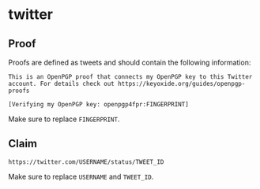 # twitter

## Proof

Proofs are defined as tweets and should contain the following information:

```
This is an OpenPGP proof that connects my OpenPGP key to this Twitter account. For details check out https://keyoxide.org/guides/openpgp-proofs

[Verifying my OpenPGP key: openpgp4fpr:FINGERPRINT]
```

Make sure to replace `FINGERPRINT`.

## Claim

```
https://twitter.com/USERNAME/status/TWEET_ID
```

Make sure to replace `USERNAME` and `TWEET_ID`.
